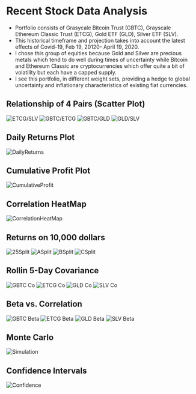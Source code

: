# Recent Stock Data Analysis
* Portfolio consists of Grasycale Bitcoin Trust (GBTC), Grayscale Ethereum Classic Trust (ETCG), Gold ETF (GLD), Silver ETF (SLV).
* This historical timeframe and projection takes into account the latest effects of Covid-19, Feb 19, 20120- April 19, 2020.
* I chose this group of equities because Gold and Silver are precious metals which tend to do well during times of uncertainty while Bitcoin and Ethereum Classic are cryptocurrencies which offer quite a bit of volatility but each have a capped supply.
* I see this portfolio, in different weight sets, providing a hedge to global uncertainty and inflationary characteristics of existing fiat currencies.

## Relationship of 4 Pairs (Scatter Plot)
![ETCG/SLV](escatter.png)
![GBTC/ETCG](gbescatter.png)
![GBTC/GLD](gbscatter.png)
![GLD/SLV](glslscatter.png)

## Daily Returns Plot
![DailyReturns](dailyreturns.png)

## Cumulative Profit Plot
![CumulativeProfit](cumulativeprofit.png)

## Correlation HeatMap
![CorrelationHeatMap](correlationheatmap.png)

## Returns on 10,000 dollars
![25Split](25return.png)
![ASplit](areturn.png)
![BSplit](breturn.png)
![CSplit](creturn.png)

## Rollin 5-Day Covariance
![GBTC Co](gbtcco.png)
![ETCG Co](etcgco.png)
![GLD Co](gldco.png)
![SLV Co](slvco.png)

## Beta vs. Correlation
![GBTC Beta](gbtcb.png)
![ETCG Beta](etcgb.png)
![GLD Beta](gldb.png)
![SLV Beta](slvb.png)

## Monte Carlo
![Simulation](simulation.png)

## Confidence Intervals
![Confidence](confidence.png)